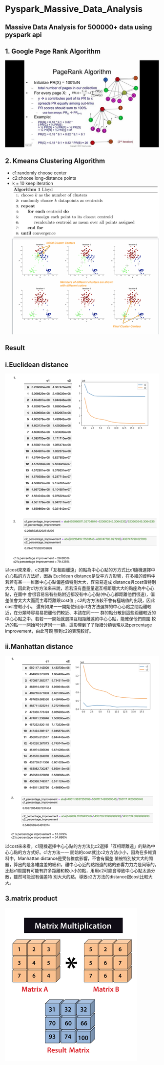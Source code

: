 # Pyspark_Massive_Data_Analysis

## Massive Data Analysis for 500000+ data using pyspark api

## 1. Google Page Rank Algorithm
![Variable Declaration](/pyspark_img/pagerank.jpeg)
## 2. Kmeans Clustering Algorithm
* c1:randomly choose center 
* c2:choose long-distance points
* k = 10 keep iteration
![Variable Declaration](/pyspark_img/kmeans_algo.png
)
![Variable Declaration](/pyspark_img/kmeanss.png)
## Result
## i.Euclidean distance
![Variable Declaration](/pyspark_img/Euclidean.png)
以cost來來看，c2選擇「互相距離遠」的點為中⼼心點的⽅方式比c1隨機選擇中⼼心點的⽅方法好，因為 Euclidean distance是受平⽅方影響，在多維的資料中若若有某⼀一維離中⼼心點偏差值特別⼤大，容易易造成 distance與cost值特別⼤大，因此對c1⽅方法來來說，若若沒有盡量量選互相距離⼤大的點座為中⼼心點，在圖中 會很容易易有些點附近都沒有中⼼心點(中⼼心都距離他們很遠)，偏差值會太⼤大⽽而主導距離跟cost值 ; c2的⽅方法較不會有極端值的出現，因此cost會較⼩小。 還有如果⼀一開始使⽤用c1⽅方法選擇的中⼼心點之間距離較近，在分類時容易易把離他們較近、本該在同⼀一 群的點分散到這些距離較近的中⼼心點之中。若若⼀一開始就選擇互相距離遠的中⼼心點，能確保他們周圍 較近的點⼀一開始可分進同⼀一類，這影響到了了後續分類表現以及percentage improvement，由此可觀 察到c2的表現較好。
## ii.Manhattan distance
![Variable Declaration](/pyspark_img/manhattan.png)
以cost來來看，c1隨機選擇中⼼心點的⽅方法比c2選擇「互相距離遠」的點為中⼼心點的⽅方式好。c1⽅方法⼀一 開始的cost就比c2⽅方法⼩小，因為在多維資料中，Manhattan distance是受各維度影響，不會有偏差 值被特別放⼤大的問題，算出的是各維度差的總和，離中⼼心近的點跟遠的點的影響⼒力力是同等的。 比起c1周圍有可能有許多距離和較⼩小的點，⽤用c2可能會導致中⼼心點太過分散，雖然可能沒有偏差特 別⼤大的點，導致c2⽅方法的distance跟cost比較⼤大。
## 3.matrix product
![Variable Declaration](/pyspark_img/matrix-multiplication.png)
